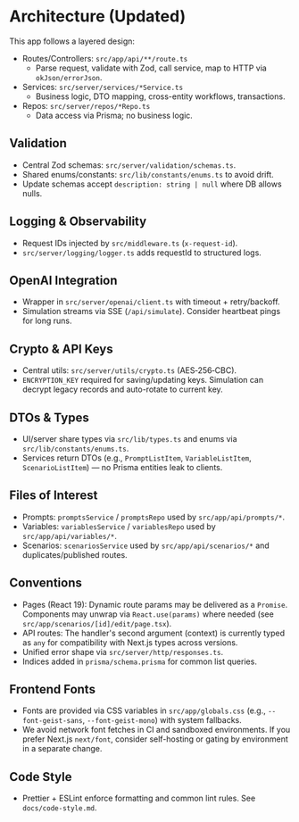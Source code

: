 # Architecture (Updated)

This app follows a layered design:

- Routes/Controllers: `src/app/api/**/route.ts`
  - Parse request, validate with Zod, call service, map to HTTP via `okJson/errorJson`.
- Services: `src/server/services/*Service.ts`
  - Business logic, DTO mapping, cross-entity workflows, transactions.
- Repos: `src/server/repos/*Repo.ts`
  - Data access via Prisma; no business logic.

## Validation

- Central Zod schemas: `src/server/validation/schemas.ts`.
- Shared enums/constants: `src/lib/constants/enums.ts` to avoid drift.
- Update schemas accept `description: string | null` where DB allows nulls.

## Logging & Observability

- Request IDs injected by `src/middleware.ts` (`x-request-id`).
- `src/server/logging/logger.ts` adds requestId to structured logs.

## OpenAI Integration

- Wrapper in `src/server/openai/client.ts` with timeout + retry/backoff.
- Simulation streams via SSE (`/api/simulate`). Consider heartbeat pings for long runs.

## Crypto & API Keys

- Central utils: `src/server/utils/crypto.ts` (AES‑256‑CBC).
- `ENCRYPTION_KEY` required for saving/updating keys. Simulation can decrypt legacy records and auto-rotate to current key.

## DTOs & Types

- UI/server share types via `src/lib/types.ts` and enums via `src/lib/constants/enums.ts`.
- Services return DTOs (e.g., `PromptListItem`, `VariableListItem`, `ScenarioListItem`) — no Prisma entities leak to clients.

## Files of Interest

- Prompts: `promptsService` / `promptsRepo` used by `src/app/api/prompts/*`.
- Variables: `variablesService` / `variablesRepo` used by `src/app/api/variables/*`.
- Scenarios: `scenariosService` used by `src/app/api/scenarios/*` and duplicates/published routes.

## Conventions

- Pages (React 19): Dynamic route params may be delivered as a `Promise`. Components may unwrap via `React.use(params)` where needed (see `src/app/scenarios/[id]/edit/page.tsx`).
- API routes: The handler's second argument (context) is currently typed as `any` for compatibility with Next.js types across versions.
- Unified error shape via `src/server/http/responses.ts`.
- Indices added in `prisma/schema.prisma` for common list queries.

## Frontend Fonts

- Fonts are provided via CSS variables in `src/app/globals.css` (e.g., `--font-geist-sans`, `--font-geist-mono`) with system fallbacks.
- We avoid network font fetches in CI and sandboxed environments. If you prefer Next.js `next/font`, consider self-hosting or gating by environment in a separate change.

## Code Style

- Prettier + ESLint enforce formatting and common lint rules. See `docs/code-style.md`.
